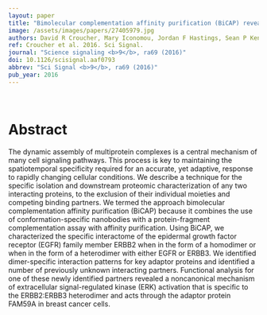 ```yaml
---
layout: paper
title: "Bimolecular complementation affinity purification (BiCAP) reveals dimer-specific protein interactions for ERBB2 dimers."
image: /assets/images/papers/27405979.jpg
authors: David R Croucher, Mary Iconomou, Jordan F Hastings, Sean P Kennedy, Jeremy Z R Han, Robert F Shearer, Jessie McKenna, Adrian Wan, Joseph Lau, Samuel Aparicio, Darren N Saunders
ref: Croucher et al. 2016. Sci Signal.
journal: "Science signaling <b>9</b>, ra69 (2016)"
doi: 10.1126/scisignal.aaf0793
abbrev: "Sci Signal <b>9</b>, ra69 (2016)"
pub_year: 2016
---
```


<br />
<div data-badge-popover="right" data-badge-type="donut" data-pmid="27405979" data-hide-no-mentions="true" class="altmetric-embed"></div>

# Abstract

The dynamic assembly of multiprotein complexes is a central mechanism of many cell signaling pathways. This process is key to maintaining the spatiotemporal specificity required for an accurate, yet adaptive, response to rapidly changing cellular conditions. We describe a technique for the specific isolation and downstream proteomic characterization of any two interacting proteins, to the exclusion of their individual moieties and competing binding partners. We termed the approach bimolecular complementation affinity purification (BiCAP) because it combines the use of conformation-specific nanobodies with a protein-fragment complementation assay with affinity purification. Using BiCAP, we characterized the specific interactome of the epidermal growth factor receptor (EGFR) family member ERBB2 when in the form of a homodimer or when in the form of a heterodimer with either EGFR or ERBB3. We identified dimer-specific interaction patterns for key adaptor proteins and identified a number of previously unknown interacting partners. Functional analysis for one of these newly identified partners revealed a noncanonical mechanism of extracellular signal-regulated kinase (ERK) activation that is specific to the ERBB2:ERBB3 heterodimer and acts through the adaptor protein FAM59A in breast cancer cells.

